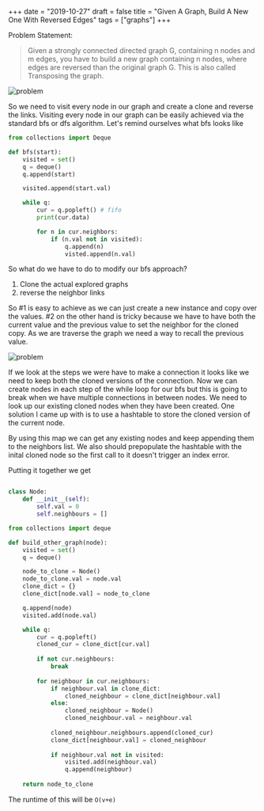 +++
date = "2019-10-27"
draft = false
title = "Given A Graph, Build A New One With Reversed Edges"
tags = ["graphs"]
+++

Problem Statement:

> Given a strongly connected directed graph G, containing n nodes and m edges, you have to build a new graph containing n nodes, where edges are reversed than the original graph G. This is also called Transposing the graph.

![problem](/images/p22/problem.png)

So we need to visit every node in our graph and create a clone and reverse the links. Visiting every node in our graph can be easily achieved via the standard bfs or dfs algorithm. Let's remind ourselves what bfs looks like 


```python
from collections import Deque

def bfs(start):
    visited = set()
    q = deque()
    q.append(start)

    visited.append(start.val)

    while q:
        cur = q.popleft() # fifo
        print(cur.data)

        for n in cur.neighbors:
            if (n.val not in visited):
                q.append(n)
                visted.append(n.val)
```

So what do we have to do to modify our bfs approach?

1. Clone the actual explored graphs
2. reverse the neighbor links

So #1 is easy to achieve as we can just create a new instance and copy over the values. #2 on the other hand is tricky because we have to have both the current value and the previous value to set the neighbor for the cloned copy. As we are traverse the graph we need a way to recall the previous value. 

![problem](/images/p22/steps.png)

If we look at the steps we were have to make a connection it looks like we need to keep both the cloned versions of the connection. Now we can create nodes in each step of the while loop for our bfs but this is going to break when we have multiple connections in between nodes. We need to look up our existing cloned nodes when they have been created. One solution I came up with is to use a hashtable to store the cloned version of the current node. 

By using this map we can get any existing nodes and keep appending them to the neighbors list. We also should prepopulate the hashtable with the inital cloned node so the first call to it doesn't trigger an index error.

Putting it together we get

```python

class Node:
    def __init__(self):
        self.val = 0
        self.neighbours = []

from collections import deque

def build_other_graph(node):
    visited = set()
    q = deque()

    node_to_clone = Node()
    node_to_clone.val = node.val
    clone_dict = {}
    clone_dict[node.val] = node_to_clone

    q.append(node)
    visited.add(node.val)

    while q:
        cur = q.popleft()
        cloned_cur = clone_dict[cur.val]
        
        if not cur.neighbours:
            break
        
        for neighbour in cur.neighbours:
            if neighbour.val in clone_dict:
                cloned_neighbour = clone_dict[neighbour.val]
            else:
                cloned_neighbour = Node()
                cloned_neighbour.val = neighbour.val
            
            cloned_neighbour.neighbours.append(cloned_cur)
            clone_dict[neighbour.val] = cloned_neighbour
            
            if neighbour.val not in visited:
                visited.add(neighbour.val)
                q.append(neighbour)
    
    return node_to_clone
```	

The runtime of this will be `O(v+e)`
